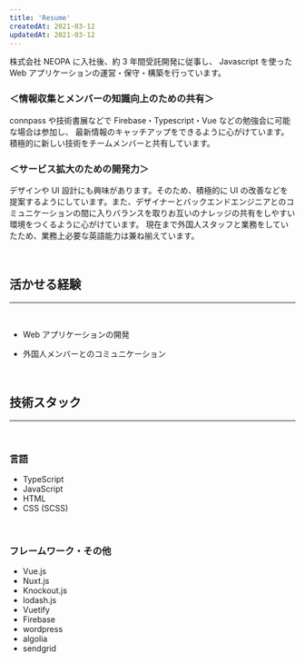 ```yaml
---
title: 'Resume'
createdAt: 2021-03-12
updatedAt: 2021-03-12
---
```


株式会社 NEOPA に入社後、約 3 年間受託開発に従事し、
Javascript を使った Web アプリケーションの運営・保守・構築を行っています。

### ＜情報収集とメンバーの知識向上のための共有＞

connpass や技術書展などで Firebase・Typescript・Vue などの勉強会に可能な場合は参加し、
最新情報のキャッチアップをできるように心がけています。
積極的に新しい技術をチームメンバーと共有しています。

### ＜サービス拡大のための開発力＞

デザインや UI 設計にも興味があります。そのため、積極的に UI の改善などを提案するようにしています。また、デザイナーとバックエンドエンジニアとのコミュニケーションの間に入りバランスを取りお互いのナレッジの共有をしやすい環境をつくるように心がけています。
現在まで外国人スタッフと業務をしていたため、業務上必要な英語能力は兼ね揃えています。

<br />

## 活かせる経験

---

<br />

- Web アプリケーションの開発

- 外国人メンバーとのコミュニケーション

<br />

## 技術スタック

---

<br />

### 言語

- TypeScript
- JavaScript
- HTML
- CSS (SCSS)

<br />

### フレームワーク・その他

- Vue.js
- Nuxt.js
- Knockout.js
- lodash.js
- Vuetify
- Firebase
- wordpress
- algolia
- sendgrid

<br />

